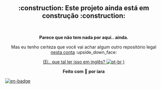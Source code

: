 <div align="center" >
  <h2> :construction: Este projeto ainda está em construção :construction: </h2>
  <br/>
  
  <p><strong>Parece que não tem nada por aqui.. ainda.</strong></p>
  <p>Mas eu tenho certeza que você vai achar algum outro repositório legal <a href="https://github.com/iaraoliveira">nesta conta</a> :upside_down_face:</p>
  
  <a href="https://github.com/iaraoliveira/multi-language-readme-template/README.md">
    (Ei.. que tal ler isso em inglês?  
    <img src="./.github/en-br.png" alt="pt-br"></img> )
  </a>

  <strong>Feito com :white_heart: por iara </strong>
</div>

[![en-badge](./.github/es-eb.png)](https://github.com/iaraoliveira/multi-language-readme-template/README.md)